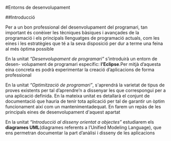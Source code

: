 #Entorns de desenvolupament

##Introducció

Per a un bon professional del desenvolupament del programari, tan important és
conèixer les tècniques bàsiques i avançades de la programació i els principals
llenguatges de programació actuals, com les eines i les estratègies que té a la
seva disposició per dur a terme una feina al més òptima possible

En la unitat *“Desenvolupament de programari”* s’introduirà un entorn de desen-
volupament de programari específic: **l’Eclipse**.Per mitjà d’aquesta eina concreta
es podrà experimentar la creació d’aplicacions de forma professional

En la unitat *“Optimització de programari”*, s'aprendrá la varietat de tipus de proves existents per
tal d’aprendre’n a dissenyar les que correspongui per a una aplicació definida. En la mateixa unitat es detallarà el conjunt de documentació que hauria de tenir
tota aplicació per tal de garantir un òptim funcionament així com un mantenimentadequat. En farem un repàs de les principals eines de desenvolupament d'aquest apartat

En la unitat *“Introducció al disseny orientat a objectes”* estudiarem els **diagrames
UML**(diagrames referents a l’Unified Modeling Language), que ens permetran
documentar la part d’anàlisi i disseny de les aplicacions



